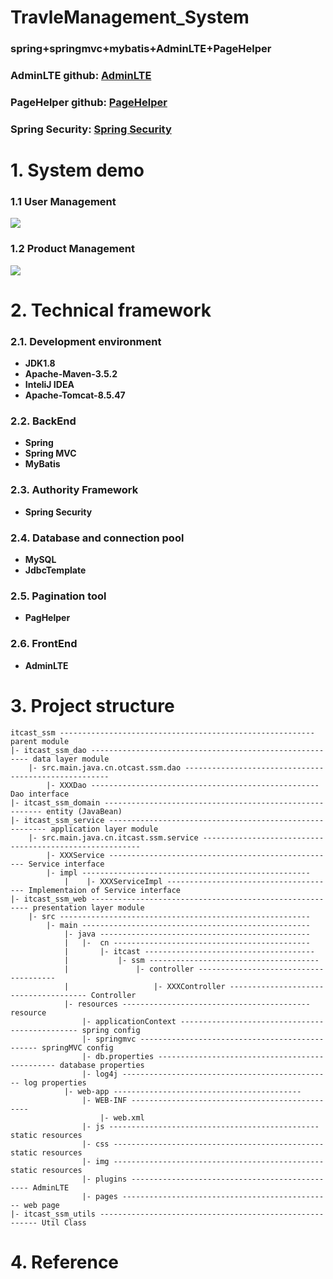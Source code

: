 # TravleManagement_System #
### spring+springmvc+mybatis+AdminLTE+PageHelper ###
### AdminLTE github: [AdminLTE](https://github.com/ColorlibHQ/AdminLTE) ###
### PageHelper github: [PageHelper](https://github.com/pagehelper/Mybatis-PageHelper) ###
### Spring Security: [Spring Security](https://spring.io/projects/spring-security) ###
# 1. System demo #
### 1.1 User Management ###
![](https://github.com/realdonald1994/SSM_TravleManagement_System/blob/master/Sketch.png)
### 1.2 Product Management ###
![](https://github.com/realdonald1994/SSM_TravleManagement_System/blob/master/Capture.PNG)
# 2. Technical framework #
### 2.1. Development environment ###
- **JDK1.8**
- **Apache-Maven-3.5.2**  
- **InteliJ IDEA**
- **Apache-Tomcat-8.5.47**

### 2.2. BackEnd ###
- **Spring**
- **Spring MVC**
- **MyBatis**
### 2.3. Authority Framework ###
- **Spring Security**
### 2.4. Database and connection pool ###
- **MySQL**
- **JdbcTemplate**
### 2.5. Pagination tool ###
- **PagHelper**
### 2.6. FrontEnd ###
- **AdminLTE**

# 3. Project structure #


    itcast_ssm --------------------------------------------------------- parent module
    |- itcast_ssm_dao -------------------------------------------------------- data layer module
        |- src.main.java.cn.otcast.ssm.dao ----------------------------------------------------- 
            |- XXXDao --------------------------------------------------- Dao interface
    |- itcast_ssm_domain -------------------------------------------------------- entity (JavaBean)          
    |- itcast_ssm_service -------------------------------------------------------- application layer module
        |- src.main.java.cn.itcast.ssm.service -------------------------------------------------------- 
            |- XXXService --------------------------------------------------- Service interface
            |- impl --------------------------------------------------- 
                |    |- XXXServiceImpl -------------------------------------- Implementaion of Service interface
    |- itcast_ssm_web -------------------------------------------------------- presentation layer module
        |- src -------------------------------------------------------- 
            |- main --------------------------------------------------- 
                |- java ----------------------------------------------- 
                |   |-  cn -------------------------------------------- 
                |       |- itcast -------------------------------------- 
                |           |- ssm -------------------------------------- 
                |               |- controller -------------------------------------- 
                |                   |- XXXController -------------------------------------- Controller
                |- resources ------------------------------------------ resource
                    |- applicationContext ----------------------------------------------- spring config
                    |- springmvc ----------------------------------------------- springMVC config
                    |- db.properties ----------------------------------------------- database properties
                    |- log4j ----------------------------------------------- log properties
                |- web-app ------------------------------------------
                    |- WEB-INF ----------------------------------------------- 
                        |- web.xml
                    |- js ----------------------------------------------- static resources
                    |- css ----------------------------------------------- static resources
                    |- img ----------------------------------------------- static resources
                    |- plugins ----------------------------------------------- AdminLTE
                    |- pages ----------------------------------------------- web page
    |- itcast_ssm_utils -------------------------------------------------------- Util Class
    
# 4. Reference #
